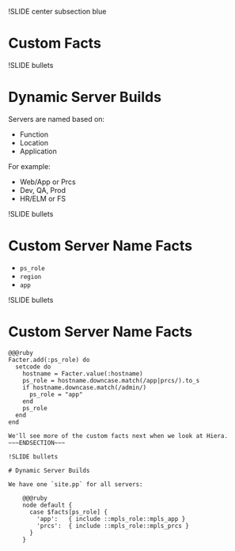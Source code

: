 !SLIDE center subsection blue

# Custom Facts

!SLIDE bullets

# Dynamic Server Builds

Servers are named based on:

* Function
* Location
* Application

For example:

* Web/App or Prcs
* Dev, QA, Prod
* HR/ELM or FS

!SLIDE bullets

# Custom Server Name Facts

* `ps_role`
* `region`
* `app`

!SLIDE bullets

# Custom Server Name Facts

    @@@ruby
    Facter.add(:ps_role) do
      setcode do
        hostname = Facter.value(:hostname)  
        ps_role = hostname.downcase.match(/app|prcs/).to_s
        if hostname.downcase.match(/admin/)
          ps_role = "app"
        end
        ps_role
      end
    end

~~~SECTION:notes~~~
We'll see more of the custom facts next when we look at Hiera.
~~~ENDSECTION~~~

!SLIDE bullets

# Dynamic Server Builds

We have one `site.pp` for all servers:

    @@@ruby
    node default {
      case $facts[ps_role] {
        'app':   { include ::mpls_role::mpls_app }
        'prcs':  { include ::mpls_role::mpls_prcs }
      }
    }